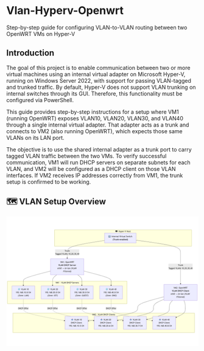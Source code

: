 



# Vlan-Hyperv-Openwrt
Step-by-step guide for configuring VLAN-to-VLAN routing between two OpenWRT VMs on Hyper-V

## Introduction

The goal of this project is to enable communication between two or more virtual machines using an internal virtual adapter on Microsoft Hyper-V, running on Windows Server 2022, with support for passing VLAN-tagged and trunked traffic. By default, Hyper-V does not support VLAN trunking on internal switches through its GUI. Therefore, this functionality must be configured via PowerShell.

This guide provides step-by-step instructions for a setup where VM1 (running OpenWRT) exposes VLAN10, VLAN20, VLAN30, and VLAN40 through a single internal virtual adapter. That adapter acts as a trunk and connects to VM2 (also running OpenWRT), which expects those same VLANs on its LAN port. 

The objective is to use the shared internal adapter as a trunk port to carry tagged VLAN traffic between the two VMs. To verify successful communication, VM1 will run DHCP servers on separate subnets for each VLAN, and VM2 will be configured as a DHCP client on those VLAN interfaces. If VM2 receives IP addresses correctly from VM1, the trunk setup is confirmed to be working.

## 🗺️ VLAN Setup Overview

![VLAN Diagram](./assets/diagram.png)
